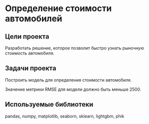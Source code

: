 # Определение стоимости автомобилей
## Цели проекта
Разработать решение, которое позволит быстро узнать рыночную стоимость автомобиля.

## Задачи проекта
Построить модель для определения стоимости автомобиля.

Значение метрики RMSE для модели должно быть меньше 2500.

## Используемые библиотеки
pandas, numpy, matplotlib, seaborn, sklearn, lightgbm, phik
